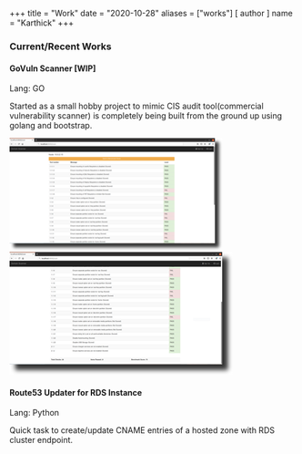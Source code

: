 +++
title = "Work"
date = "2020-10-28"
aliases = ["works"]
[ author ]
  name = "Karthick"
+++

### Current/Recent Works

#### GoVuln Scanner [WIP]

Lang: GO

Started as a small hobby project to mimic CIS audit tool(commercial vulnerability scanner) is completely being built from the ground up using golang and bootstrap.


![](https://raw.githubusercontent.com/corestackdev/images/main/gv1_mod.png#floatleft) ![](https://raw.githubusercontent.com/corestackdev/images/main/gv2_mod.png#floatright)

#### Route53 Updater for RDS Instance

Lang: Python

Quick task to create/update CNAME entries of a hosted zone with RDS cluster endpoint.
